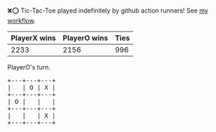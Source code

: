 :x::o: Tic-Tac-Toe played indefinitely by github action runners! See [my workflow](.github/workflows/play.yaml).

|PlayerX wins|PlayerO wins|Ties|
|-|-|-|
|2233|2156|996|

PlayerO's turn.

<pre>
+---+---+---+
|   | O | X |
+---+---+---+
| O |   |   |
+---+---+---+
|   |   | X |
+---+---+---+
</pre>